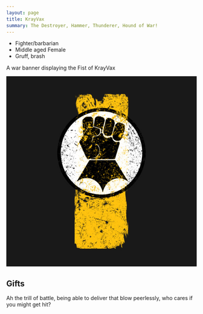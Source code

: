 ```yaml
---
layout: page
title: KrayVax
summary: The Destroyer, Hammer, Thunderer, Hound of War!
---
```



- Fighter/barbarian
- Middle aged Female
- Gruff, brash

A war banner displaying the Fist of KrayVax

![Fist of Krayvax](/assets/krayvax-fist.jpg)

## Gifts

Ah the trill of battle, being able to deliver that blow peerlessly, who cares if you might get hit?
